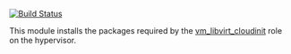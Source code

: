 [![Build Status](https://travis-ci.com/dariko/ansible-role-vm_libvirt_cloudinit_host.svg?branch=master)](https://travis-ci.com/dariko/ansible-role-vm_libvirt_cloudinit_host)

This module installs the packages required by the [vm_libvirt_cloudinit](dariko/ansible-role-vm_libvirt_cloudinit)
role on the hypervisor.

